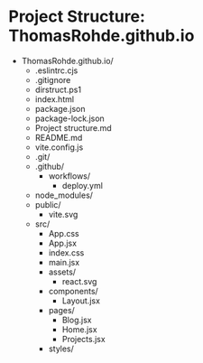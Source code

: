 ﻿# Project Structure: ThomasRohde.github.io


- ThomasRohde.github.io/
  - .eslintrc.cjs
  - .gitignore
  - dirstruct.ps1
  - index.html
  - package.json
  - package-lock.json
  - Project structure.md
  - README.md
  - vite.config.js
  - .git/
  - .github/
    - workflows/
      - deploy.yml
  - node_modules/
  - public/
    - vite.svg
  - src/
    - App.css
    - App.jsx
    - index.css
    - main.jsx
    - assets/
      - react.svg
    - components/
      - Layout.jsx
    - pages/
      - Blog.jsx
      - Home.jsx
      - Projects.jsx
    - styles/

